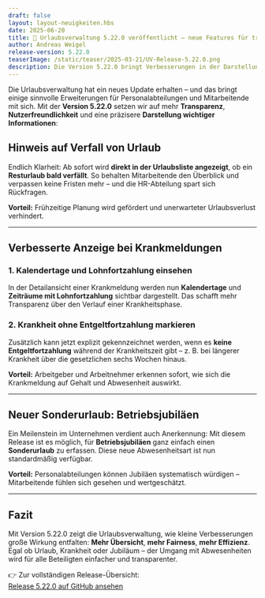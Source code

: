 ```yaml
---
draft: false
layout: layout-neuigkeiten.hbs
date: 2025-06-20
title: 📢 Urlaubsverwaltung 5.22.0 veröffentlicht – neue Features für transparente Urlaubs- und Krankheitsverwaltung
author: Andreas Weigel
release-version: 5.22.0
teaserImage: /static/teaser/2025-03-21/UV-Release-5.22.0.png
description: Die Version 5.22.0 bringt Verbesserungen in der Darstellung von Urlaubsverfall, Krankmeldungen und Sonderurlaub – alles für eine moderne, nachvollziehbare HR-Prozesse.
---
```


Die Urlaubsverwaltung hat ein neues Update erhalten – und das bringt einige sinnvolle Erweiterungen für Personalabteilungen und Mitarbeitende mit sich. Mit der **Version 5.22.0** setzen wir auf mehr **Transparenz**, **Nutzerfreundlichkeit** und eine präzisere **Darstellung wichtiger Informationen**:

<!-- more -->

## Hinweis auf Verfall von Urlaub

Endlich Klarheit: Ab sofort wird **direkt in der Urlaubsliste angezeigt**, ob ein **Resturlaub bald verfällt**. So behalten Mitarbeitende den Überblick und verpassen keine Fristen mehr – und die HR-Abteilung spart sich Rückfragen.

**Vorteil:** Frühzeitige Planung wird gefördert und unerwarteter Urlaubsverlust verhindert.

---

## Verbesserte Anzeige bei Krankmeldungen

### 1. Kalendertage und Lohnfortzahlung einsehen

In der Detailansicht einer Krankmeldung werden nun **Kalendertage** und **Zeiträume mit Lohnfortzahlung** sichtbar dargestellt. Das schafft mehr Transparenz über den Verlauf einer Krankheitsphase.

### 2. Krankheit ohne Entgeltfortzahlung markieren

Zusätzlich kann jetzt explizit gekennzeichnet werden, wenn es **keine Entgeltfortzahlung** während der Krankheitszeit gibt – z. B. bei längerer Krankheit über die gesetzlichen sechs Wochen hinaus.

**Vorteil:** Arbeitgeber und Arbeitnehmer erkennen sofort, wie sich die Krankmeldung auf Gehalt und Abwesenheit auswirkt.

---

## Neuer Sonderurlaub: Betriebsjubiläen

Ein Meilenstein im Unternehmen verdient auch Anerkennung: Mit diesem Release ist es möglich, für **Betriebsjubiläen** ganz einfach einen **Sonderurlaub** zu erfassen. Diese neue Abwesenheitsart ist nun standardmäßig verfügbar.

**Vorteil:** Personalabteilungen können Jubiläen systematisch würdigen – Mitarbeitende fühlen sich gesehen und wertgeschätzt.

---

## Fazit

Mit Version 5.22.0 zeigt die Urlaubsverwaltung, wie kleine Verbesserungen große Wirkung entfalten: **Mehr Übersicht**, **mehr Fairness**, **mehr Effizienz**. Egal ob Urlaub, Krankheit oder Jubiläum – der Umgang mit Abwesenheiten wird für alle Beteiligten einfacher und transparenter.

👉 Zur vollständigen Release-Übersicht:  
[Release 5.22.0 auf GitHub ansehen](https://github.com/urlaubsverwaltung/urlaubsverwaltung/releases/tag/urlaubsverwaltung-5.22.0)
